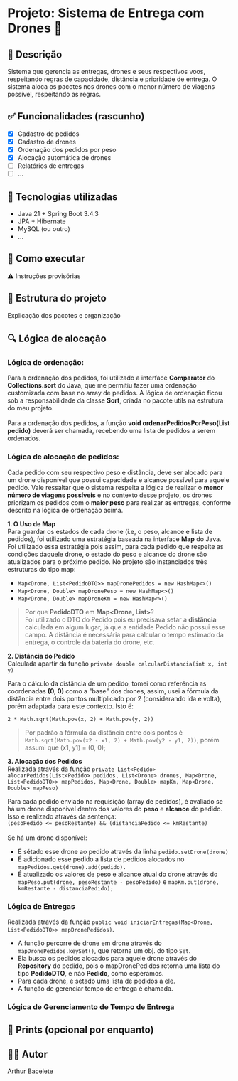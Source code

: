 # Projeto: Sistema de Entrega com Drones 🚁

## 📌 Descrição
Sistema que gerencia as entregas, drones e seus respectivos voos, respeitando regras de capacidade, distância e prioridade de entrega. O sistema aloca os pacotes nos drones com o menor número de viagens possível, respeitando as regras.

## ✅ Funcionalidades (rascunho)
- [x] Cadastro de pedidos
- [x] Cadastro de drones
- [x] Ordenação dos pedidos por peso
- [x] Alocação automática de drones
- [ ] Relatórios de entregas
- [ ] ...

## 🧠 Tecnologias utilizadas
- Java 21 + Spring Boot 3.4.3
- JPA + Hibernate
- MySQL (ou outro)
- ...

## 🚀 Como executar
⚠️ Instruções provisórias

## 📂 Estrutura do projeto
Explicação dos pacotes e organização

## 🔍 Lógica de alocação
### Lógica de ordenação:
Para a ordenação dos pedidos, foi utilizado a interface **Comparator** do **Collections.sort** do Java, que me permitiu fazer uma ordenação customizada com base no array de pedidos. A lógica de ordenação ficou sob a responsabilidade da classe **Sort**, criada no pacote utils na estrutura do meu projeto.<br><br>Para a ordenação dos pedidos, a função **void ordenarPedidosPorPeso(List<Pedido> pedido)** deverá ser chamada, recebendo uma lista de pedidos a serem ordenados.

### Lógica de alocação de pedidos:
Cada pedido com seu respectivo peso e distância, deve ser alocado para um drone disponível que possui capacidade e alcance possível para aquele pedido. Vale ressaltar que o sistema respeita a lógica de realizar o **menor número de viagens possíveis** e no contexto desse projeto, os drones priorizam os pedidos com o **maior peso** para realizar as entregas, conforme descrito na lógica de ordenação acima.<br>

**1. O Uso de Map**<br>
Para guardar os estados de cada drone (i.e, o peso, alcance e lista de pedidos), foi utilizado uma estratégia baseada na interface **Map** do Java. Foi utilizado essa estratégia pois assim, para cada pedido que respeite as condições daquele drone, o estado do peso e alcance do drone são atualizados para o próximo pedido. No projeto são instanciados três estruturas do tipo map: 

- `Map<Drone, List<PedidoDTO>> mapDronePedidos = new HashMap<>()`
- `Map<Drone, Double> mapDronePeso = new HashMap<>()`
- `Map<Drone, Double> mapDroneKm = new HashMap<>()`<br>

> Por que **PedidoDTO** em **Map<Drone, List<PedidoDTO>>**?<br>
> Foi utilizado o DTO do Pedido pois eu precisava setar a **distância** calculada em algum lugar, já que a entidade Pedido não possui esse campo. A distância é necessária para calcular o tempo estimado da entrega, o controle da bateria do drone, etc. 

**2. Distância do Pedido**<br>
Calculada apartir da função `private double calcularDistancia(int x, int y)`<br>

Para o cálculo da distância de um pedido, tomei como referência as coordenadas **(0, 0)** como a "base" dos drones, assim, usei a fórmula da distância entre dois pontos multiplicado por 2 (considerando ida e volta), porém adaptada para este contexto. Isto é: <br>

`2 * Math.sqrt(Math.pow(x, 2) + Math.pow(y, 2))`

> Por padrão a fórmula da distância entre dois pontos é `Math.sqrt(Math.pow(x2 - x1, 2) + Math.pow(y2 - y1, 2))`, porém assumi que (x1, y1) = (0, 0);<br>

**3. Alocação dos Pedidos**<br>
Realizada através da função `private List<Pedido> alocarPedidos(List<Pedido> pedidos, List<Drone> drones,
                               Map<Drone, List<PedidoDTO>> mapPedidos,
                               Map<Drone, Double> mapKm,
                               Map<Drone, Double> mapPeso)`<br>

Para cada pedido enviado na requisição (array de pedidos), é avaliado se há um drone disponível dentro dos valores do **peso** e **alcance** do pedido. Isso é realizado através da sentença: <br>
`(pesoPedido <= pesoRestante) && (distanciaPedido <= kmRestante)`<br><br>
Se há um drone disponível: <br>
- É sétado esse drone ao pedido através da linha `pedido.setDrone(drone)`
- É adicionado esse pedido a lista de pedidos alocados no `mapPedidos.get(drone).add(pedido).`
- É atualizado os valores de peso e alcance atual do drone através do `mapPeso.put(drone, pesoRestante - pesoPedido)` e `mapKm.put(drone, kmRestante - distanciaPedido);`

### Lógica de Entregas
Realizada através da função `public void iniciarEntregas(Map<Drone, List<PedidoDTO>> mapDronePedidos)`.

- A função percorre de drone em drone através do `mapDronePedidos.keySet()`, que retorna um obj. do tipo `Set`.
- Ela busca os pedidos alocados para aquele drone através do **Repository** do pedido, pois o mapDronePedidos retorna uma lista do tipo **PedidoDTO**, e não **Pedido**, como esperamos.
- Para cada drone, é setado uma lista de pedidos a ele.
- A função de gerenciar tempo de entrega é chamada. 

### Lógica de Gerenciamento de Tempo de Entrega


## 📸 Prints (opcional por enquanto)

## 👨‍💻 Autor
Arthur Bacelete

